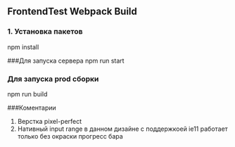 ## FrontendTest Webpack Build

### 1. Установка пакетов 
npm install


###Для запуска сервера
npm run start

### Для запуска prod сборки
npm run build


###Коментарии
 1. Верстка pixel-perfect
 2. Нативный input range в данном дизайне с поддержкоей ie11 работает 
 только без окраски прогресс бара

    
